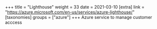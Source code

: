 +++
title = "Lighthouse"
weight = 33
date = 2021-03-10
[extra]
link = "https://azure.microsoft.com/en-us/services/azure-lighthouse/"
[taxonomies]
groups = ["azure"]
+++
Azure service to manage customer acccess

